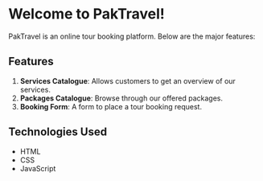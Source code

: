 # Welcome to PakTravel!

PakTravel is an online tour booking platform. Below are the major features:

## Features

1. **Services Catalogue**: Allows customers to get an overview of our services.
2. **Packages Catalogue**: Browse through our offered packages.
3. **Booking Form**: A form to place a tour booking request.

## Technologies Used

- HTML
- CSS
- JavaScript
